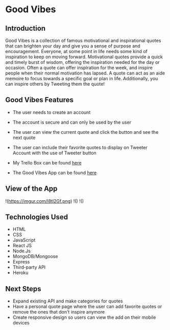 # Good Vibes
## Introduction

Good Vibes is a collection of famous motivational and inspirational quotes that can brighten your day and give you a sense of purpose and encouragement.  Everyone, at some point in life needs some kind of inspiration to keep on moving forward.  Motivational quotes provide a quick and timely burst of wisdom, offering the inspiration needed for the day or occasion. Often a quote can offer inspiration for the week, and inspire people when their normal motivation has lapsed. A quote can act as an aide memoire to focus towards a specific goal or plan in life. Additionally, you can inspire others by Tweeting them the quote! 

## Good Vibes Features

* The user needs to create an account
* The account is secure and can only be used by the user
* The user can view the current quote and click the button and see the next quote
* The user can include their favorite quotes to display on Tweeter Account with the use of Tweeter button


* My Trello Box can be found [here](https://trello.com/b/Qn78tiHp/good-vibes) 
* The Good Vibes App can be found [here]()

## View of the App
!(https://imgur.com/l8tl2Gf.png)
!()
!()

## Technologies Used

* HTML
* CSS
* JavaScript
* React JS
* Node.Js
* MongoDB/Mongoose
* Express
* Third-party API
* Heroku

## Next Steps

* Expand existing API and make categories for quotes
* Have a personal quote page where the user can add favorite quotes or remove the ones that don't inspire anymore
* Create responsive design so users can view the add on their mobile devices
